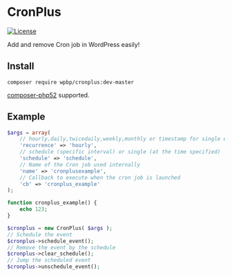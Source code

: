 # CronPlus
[![License](https://img.shields.io/badge/License-GPL%20v3-blue.svg)](http://www.gnu.org/licenses/gpl-3.0)   

Add and remove Cron job in WordPress easily!

## Install

`composer require wpbp/cronplus:dev-master`

[composer-php52](https://github.com/composer-php52/composer-php52) supported.

## Example

```php
$args = array(
    // hourly,daily,twicedaily,weekly,monthly or timestamp for single event
    'recurrence' => 'hourly',
    // schedule (specific interval) or single (at the time specified)
    'schedule' => 'schedule',
    // Name of the Cron job used internally
    'name' => 'cronplusexample',
    // Callback to execute when the cron job is launched
    'cb' => 'cronplus_example'
);

function cronplus_example() {
	echo 123;
}

$cronplus = new CronPlus( $args );
// Schedule the event
$cronplus->schedule_event();
// Remove the event by the schedule
$cronplus->clear_schedule();
// Jump the scheduled event
$cronplus->unschedule_event();
```

